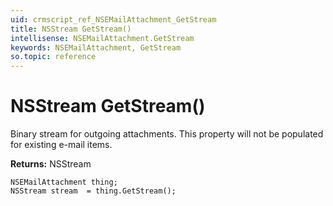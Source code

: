 ```yaml
---
uid: crmscript_ref_NSEMailAttachment_GetStream
title: NSStream GetStream()
intellisense: NSEMailAttachment.GetStream
keywords: NSEMailAttachment, GetStream
so.topic: reference
---
```


# NSStream GetStream()

Binary stream for outgoing attachments. This property will not be populated for existing e-mail items.

**Returns:** NSStream

```crmscript
NSEMailAttachment thing;
NSStream stream  = thing.GetStream();
```

